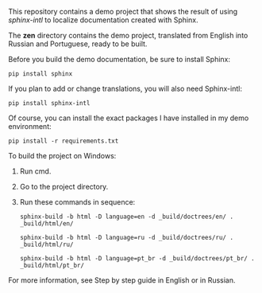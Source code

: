 This repository contains a demo project that shows the result of using *sphinx-intl* to localize documentation created with Sphinx.

The **zen** directory contains the demo project, translated from English into Russian and Portuguese, ready to be built.

Before you build the demo documentation, be sure to install Sphinx:

`pip install sphinx`

If you plan to add or change translations, you will also need Sphinx-intl:

`pip install sphinx-intl`

Of course, you can install the exact packages I have installed in my demo environment:

`pip install -r requirements.txt`

To build the project on Windows:

1. Run cmd.
2. Go to the project directory.
3. Run these commands in sequence: 
   
   `sphinx-build -b html -D language=en -d _build/doctrees/en/ . _build/html/en/`
   
   `sphinx-build -b html -D language=ru -d _build/doctrees/ru/ . _build/html/ru/`
   
   `sphinx-build -b html -D language=pt_br -d _build/doctrees/pt_br/ . _build/html/pt_br/`
   
For more information, see Step by step guide in English or in Russian.
